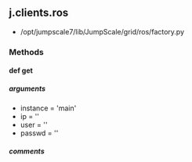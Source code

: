 ## j.clients.ros

- /opt/jumpscale7/lib/JumpScale/grid/ros/factory.py

### Methods

#### def get 
##### arguments

- instance = 'main'
- ip = ''
- user = ''
- passwd = ''

##### comments

```

```

